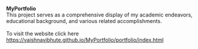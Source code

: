 <b>MyPortfolio</b><br>
This project serves as a comprehensive display of my academic endeavors, educational background, and various related accomplishments.<br><br>
To visit the website click here https://vaishnavibhute.github.io/MyPortfolio/portfolio/index.html
